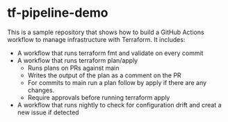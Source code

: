 # tf-pipeline-demo

This is a sample repository that shows how to build a GitHub Actions workflow to manage infrastructure with Terraform. It includes:

- A workflow that runs terraform fmt and validate on every commit
- A workflow that runs terraform plan/apply
  - Runs plans on PRs against main
  - Writes the output of the plan as a comment on the PR
  - For commits to main run a plan follow by apply if there are any changes. 
  - Require approvals before running terraform apply
- A workflow that runs nightly to check for configuration drift and creat a new issue if detected


